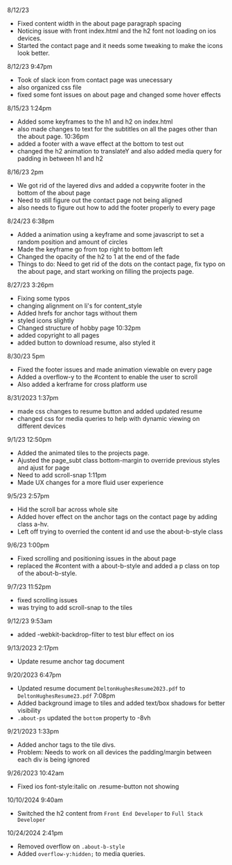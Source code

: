 8/12/23 
- Fixed content width in the about page paragraph spacing 
- Noticing issue with front index.html and the h2 font not loading on ios devices. 
- Started the contact page and it needs some tweaking to make the icons look better.

8/12/23 9:47pm 
- Took of slack icon from contact page was unecessary
- also organized css file
- fixed some font issues on about page and changed some hover effects

8/15/23 1:24pm
- Added some keyframes to the h1 and h2 on index.html 
- also made changes to text for the subtitles on all the pages other than the about page.
10:36pm 
- added a footer with a wave effect at the bottom to test out 
- changed the h2 animation to translateY and also added media query for padding in between h1 and h2

8/16/23 2pm
- We got rid of the layered divs and added a copywrite footer in the bottom
of the about page 
- Need to still figure out the contact page not being aligned 
- also needs to figure out how to add the footer properly to every page

8/24/23 6:38pm 
- Added a animation using a keyframe and some javascript to set a random position and amount of circles 
- Made the keyframe go from top right to bottom left
- Changed the opacity of the h2 to 1 at the end of the fade 
- Things to do: Need to get rid of the dots on the contact page, fix typo on the about page, and start working 
on filling the projects page. 

8/27/23 3:26pm 
- Fixing some typos
- changing alignment on li's for content_style
- Added hrefs for anchor tags without them 
- styled icons slightly
- Changed structure of hobby page 
10:32pm 
- added copyright to all pages 
- added button to download resume, also styled it 

8/30/23 5pm 
- Fixed the footer issues and made animation viewable on every page
- Added a overflow-y to the #content to enable the user to scroll 
- Also added a kerframe for cross platform use

8/31/2023 1:37pm
- made css changes to resume button and added updated resume
- changed css for media queries to help with dynamic viewing on different devices

9/1/23 12:50pm
- Added the animated tiles to the projects page. 
- Ajusted the page_subt class bottom-margin to override previous styles and ajust for page
- Need to add scroll-snap
1:11pm 
- Made UX changes for a more fluid user experience 

9/5/23 2:57pm 
- Hid the scroll bar across whole site 
- Added hover effect on the anchor tags on the contact page by 
adding class a-hv. 
- Left off trying to overried the content id and use the about-b-style class

9/6/23 1:00pm 
- Fixed scrolling and positioning issues in the about 
page 
- replaced the #content with a about-b-style and added a p class on top 
of the about-b-style. 

9/7/23 11:52pm 
- fixed scrolling issues 
- was trying to add scroll-snap to the tiles

9/12/23 9:53am 
- added -webkit-backdrop-filter to test blur effect on ios 

9/13/2023 2:17pm 
- Update resume anchor tag document

9/20/2023 6:47pm 
- Updated resume document `DeltonHughesResume2023.pdf` to `DeltonHughesResume23.pdf`
7:08pm 
- Added background image to tiles and added text/box shadows for better visibility
- `.about-ps` updated the `bottom` property to -8vh

9/21/2023 1:33pm 
- Added anchor tags to the tile divs. 
- Problem: Needs to work on all devices the padding/margin between each div is being ignored 

9/26/2023 10:42am 
- Fixed ios font-style:italic on .resume-button not showing 

10/10/2024 9:40am 
- Switched the h2 content from `Front End Developer` to `Full Stack Developer` 

10/24/2024 2:41pm
- Removed overflow on `.about-b-style`
- Added `overflow-y:hidden;` to media queries. 